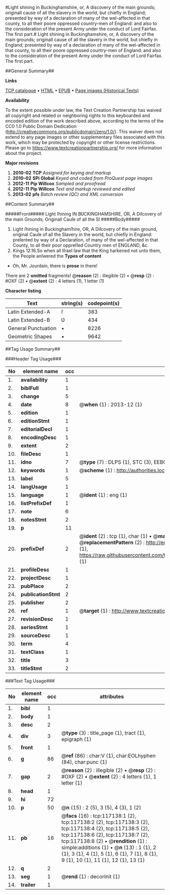 #Light shining in Buckinghamshire, or, A discovery of the main grounds; originall cause of all the slavery in the world, but chiefly in England; presented by way of a declaration of many of the wel-affected in that county, to all their poore oppressed country-men of England: and also to the consideration of the present Army under the conduct of Lord Fairfax. The first part.#
Light shining in Buckinghamshire, or, A discovery of the main grounds; originall cause of all the slavery in the world, but chiefly in England; presented by way of a declaration of many of the wel-affected in that county, to all their poore oppressed country-men of England: and also to the consideration of the present Army under the conduct of Lord Fairfax. The first part.

##General Summary##

**Links**

[TCP catalogue](http://www.ota.ox.ac.uk/tcp/)  • 
[HTML](http://tei.it.ox.ac.uk/tcp/Texts-HTML/free/A88/A88140.html)  • 
[EPUB](http://tei.it.ox.ac.uk/tcp/Texts-EPUB/free/A88/A88140.epub) • 
[Page images (Historical Texts)](https://historicaltexts.jisc.ac.uk/eebo-99864906e)

**Availability**

To the extent possible under law, the Text Creation Partnership has waived all copyright and related or neighboring rights to this keyboarded and encoded edition of the work described above, according to the terms of the CC0 1.0 Public Domain Dedication (http://creativecommons.org/publicdomain/zero/1.0/). This waiver does not extend to any page images or other supplementary files associated with this work, which may be protected by copyright or other license restrictions. Please go to https://www.textcreationpartnership.org/ for more information about the project.

**Major revisions**

1. __2010-02__ __TCP__ *Assigned for keying and markup*
1. __2010-02__ __SPi Global__ *Keyed and coded from ProQuest page images*
1. __2012-11__ __Pip Willcox__ *Sampled and proofread*
1. __2012-11__ __Pip Willcox__ *Text and markup reviewed and edited*
1. __2013-02__ __pfs__ *Batch review (QC) and XML conversion*

##Content Summary##

#####Front#####
Light ſhining IN BƲCKINGHAMSHIRE, OR, A Diſcovery of the main Grounds; Originall Cauſe of all the Sl
#####Body#####

1. Light ſhining in Buckinghamſhire, OR, A Diſcovery of the main ground, original Cauſe of all the Slavery in the world, but chiefly in England: preſented by way of a Declaration, of many of the wel-affected in that County, to all their poor oppreſſed Country men of ENGLAND, &c.
1. Kings 12.16.So when all Iſrael ſaw that the King harkened not unto them, the People anſwered the 
**Types of content**

  * Oh, Mr. Jourdain, there is **prose** in there!

There are 2 **omitted** fragments! 
 @__reason__ (2) : illegible (2)  •  @__resp__ (2) : #OXF (2)  •  @__extent__ (2) : 4 letters (1), 1 letter (1)

**Character listing**


|Text|string(s)|codepoint(s)|
|---|---|---|
|Latin Extended-A|ſ|383|
|Latin Extended-B|Ʋ|434|
|General Punctuation|•|8226|
|Geometric Shapes|▪|9642|

##Tag Usage Summary##

###Header Tag Usage###

|No|element name|occ|attributes|
|---|---|---|---|
|1.|__availability__|1||
|2.|__biblFull__|1||
|3.|__change__|5||
|4.|__date__|8| @__when__ (1) : 2013-12 (1)|
|5.|__edition__|1||
|6.|__editionStmt__|1||
|7.|__editorialDecl__|1||
|8.|__encodingDesc__|1||
|9.|__extent__|2||
|10.|__fileDesc__|1||
|11.|__idno__|7| @__type__ (7) : DLPS (1), STC (3), EEBO-CITATION (1), PROQUEST (1), VID (1)|
|12.|__keywords__|1| @__scheme__ (1) : http://authorities.loc.gov/ (1)|
|13.|__label__|5||
|14.|__langUsage__|1||
|15.|__language__|1| @__ident__ (1) : eng (1)|
|16.|__listPrefixDef__|1||
|17.|__note__|6||
|18.|__notesStmt__|2||
|19.|__p__|11||
|20.|__prefixDef__|2| @__ident__ (2) : tcp (1), char (1)  •  @__matchPattern__ (2) : ([0-9\-]+):([0-9IVX]+) (1), (.+) (1)  •  @__replacementPattern__ (2) : http://eebo.chadwyck.com/downloadtiff?vid=$1&page=$2 (1), https://raw.githubusercontent.com/textcreationpartnership/Texts/master/tcpchars.xml#$1 (1)|
|21.|__profileDesc__|1||
|22.|__projectDesc__|1||
|23.|__pubPlace__|2||
|24.|__publicationStmt__|2||
|25.|__publisher__|2||
|26.|__ref__|1| @__target__ (1) : http://www.textcreationpartnership.org/docs/. (1)|
|27.|__revisionDesc__|1||
|28.|__seriesStmt__|1||
|29.|__sourceDesc__|1||
|30.|__term__|4||
|31.|__textClass__|1||
|32.|__title__|3||
|33.|__titleStmt__|2||


###Text Tag Usage###

|No|element name|occ|attributes|
|---|---|---|---|
|1.|__bibl__|1||
|2.|__body__|1||
|3.|__desc__|2||
|4.|__div__|3| @__type__ (3) : title_page (1), tract (1), epigraph (1)|
|5.|__front__|1||
|6.|__g__|86| @__ref__ (86) : char:V (1), char:EOLhyphen (84), char:punc (1)|
|7.|__gap__|2| @__reason__ (2) : illegible (2)  •  @__resp__ (2) : #OXF (2)  •  @__extent__ (2) : 4 letters (1), 1 letter (1)|
|8.|__head__|1||
|9.|__hi__|72||
|10.|__p__|50| @__n__ (15) : 2 (5), 3 (5), 4 (3), 1 (2)|
|11.|__pb__|16| @__facs__ (16) : tcp:117138:1 (2), tcp:117138:2 (2), tcp:117138:3 (2), tcp:117138:4 (2), tcp:117138:5 (2), tcp:117138:6 (2), tcp:117138:7 (2), tcp:117138:8 (2)  •  @__rendition__ (1) : simple:additions (1)  •  @__n__ (13) : 1 (1), 2 (1), 3 (1), 4 (1), 5 (1), 6 (1), 7 (1), 8 (1), 9 (1), 10 (1), 11 (1), 12 (1), 13 (1)|
|12.|__q__|2||
|13.|__seg__|1| @__rend__ (1) : decorInit (1)|
|14.|__trailer__|1||
